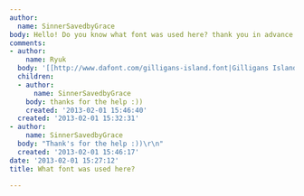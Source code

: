 ```yaml
---
author:
  name: SinnerSavedbyGrace
body: Hello! Do you know what font was used here? thank you in advance :)[img:sites/default/files/old-images/Loogoo_3571.jpg]
comments:
- author:
    name: Ryuk
  body: '[[http://www.dafont.com/gilligans-island.font|Gilligans Island]]'
  children:
  - author:
      name: SinnerSavedbyGrace
    body: thanks for the help :))
    created: '2013-02-01 15:46:40'
  created: '2013-02-01 15:32:31'
- author:
    name: SinnerSavedbyGrace
  body: "Thank's for the help :))\r\n"
  created: '2013-02-01 15:46:17'
date: '2013-02-01 15:27:12'
title: What font was used here?

---
```

